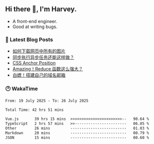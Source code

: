 ## Hi there 👋, I'm Harvey.

- A front-end engineer.
- Good at writing bugs.

### 📖 Latest Blog Posts
<!-- BLOG-POST-LIST:START -->
- [如何下载网页中所有的图片](https://blog.izou.top/posts/download-page-img/)
- [同步执行异步任务还能这样做？](https://blog.izou.top/posts/sync-executed/)
- [CSS Anchor Position](https://blog.izou.top/posts/css-anchor/)
- [Amazing！Reduce 函数这么强大？](https://blog.izou.top/posts/reduce-usage/)
- [白嫖！搭建自己的域名邮箱](https://blog.izou.top/posts/domain-mail/)
<!-- BLOG-POST-LIST:END -->

### 🕐 WakaTime
<!--START_SECTION:waka-->

```txt
From: 19 July 2025 - To: 26 July 2025

Total Time: 42 hrs 51 mins

Vue.js       39 hrs 15 mins  >>>>>>>>>>>>>>>>>>>>>>>--   90.64 %
TypeScript   2 hrs 57 mins   >>-----------------------   06.85 %
Other        26 mins         -------------------------   01.03 %
Markdown     20 mins         -------------------------   00.79 %
JSON         15 mins         -------------------------   00.60 %
```

<!--END_SECTION:waka-->

